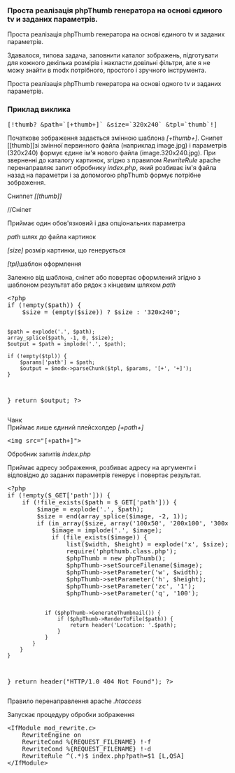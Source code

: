
<meta http-equiv="Content-Type" content="text/html; charset=utf-8">
<h3>Проста реалізація phpThumb генератора на основі єдиного tv и заданих параметрів. </h3>
Проста реалізація phpThumb генератора на основі єдиного tv и заданих параметрів.

<p>Здавалося, типова задача, заповнити каталог зображень, підготувати для кожного декілька розмірів і накласти довільні фільтри, але я не можу знайти в <span class="text-bold">modx</span> потрібного, простого і зручного інструмента.</p>

<p>Проста реалізація phpThumb генератора на основі одного tv и заданих параметрів.</p>

<h3 class="sub-header text-bold">Приклад виклика</h3>
<pre class="brush: php;">
[!thumb? &path=`[+thumb+]` &size=`320x240` &tpl=`thumb`!]
</pre>
<p>Початкове зображення задається змінною шаблона <i>[+thumb+]</i>. Снипет [[thumb]]зі змінної первинного файла (наприклад image.jpg) і параметрів (320x240) формує єдине ім'я нового файла (image.320x240.jpg). При зверненні до каталогу картинок, згідно з правилом <i>RewriteRule</i> apache перенаправляє запит обробнику <i>index.php</i>, який розбиває ім'я файла назад на параметри і за допомогою phpThumb формує потрібне зображення.</p>

<p><span class="text-bold">Сниппет <i>[[thumb]]</i></span></p>
//Сніпет
<p>Приймає один обов'язковий і два опціональних параметра</p>
<p><i>path</i> шлях до файла картинок</p>
<p><i>[size]</i>  розмір картинки, що генерується</p>
<p><i>[tpl]</i>шаблон оформлення</p>
<p>Залежно від шаблона, сніпет або повертає оформлений згідно з шаблоном результат або рядок з кінцевим шляхом <i>path</i></p>
<pre class="brush: php;">
&lt;?php
if (!empty($path)) {
	$size = (empty($size)) ? $size : '320x240';

	$path = explode('.', $path);
	array_splice($path, -1, 0, $size);
	$output = $path = implode('.', $path);

	if (!empty($tpl)) {
		$params['path'] = $path;
		$output = $modx->parseChunk($tpl, $params, '[+', '+]');
	}
}
return $output;
?>
</pre>

<p><span class="text-bold">Чанк <i></i></span><br>
Приймає лише єдиний плейсхолдер <i>[+path+]</i></p>
<pre class="brush: php;">
&lt;img src="[+path+]"&gt;
</pre>

<p><span class="text-bold">Обробник запитів <i>index.php</i></span></p>
<p>Приймає адресу зображення, розбиває адресу на аргументи і відповідно до заданих параметрів генерує і повертає результат.</p>
<pre class="brush: php;">
&lt;?php
if (!empty($_GET['path'])) {
	if (!file_exists($path = $_GET['path'])) {
		$image = explode('.', $path);
		$size = end(array_splice($image, -2, 1));
		if (in_array($size, array('100x50', '200x100', '300x150'))) {
			$image = implode('.', $image);
			if (file_exists($image)) {
				list($width, $height) = explode('x', $size);
				require('phpthumb.class.php');
				$phpThumb = new phpThumb();
				$phpThumb->setSourceFilename($image);
				$phpThumb->setParameter('w', $width);
				$phpThumb->setParameter('h', $height);
				$phpThumb->setParameter('zc', '1');
				$phpThumb->setParameter('q', '100');

				if ($phpThumb->GenerateThumbnail()) {
					if ($phpThumb->RenderToFile($path)) {
						return header('Location: '.$path);
					}
				}
			}
		}
	}
}
return header("HTTP/1.0 404 Not Found");
?>
</pre>

<p><span class="text-bold">Правило перенаправлення apache <i>.htaccess</i></span></p>
<p>Запускає процедуру обробки зображення</p>
<pre class="brush: php;">
&lt;IfModule mod_rewrite.c&gt;
	RewriteEngine on
	RewriteCond %{REQUEST_FILENAME} !-f
	RewriteCond %{REQUEST_FILENAME} !-d
	RewriteRule ^(.*)$ index.php?path=$1 [L,QSA]
&lt;/IfModule&gt;
</pre>
